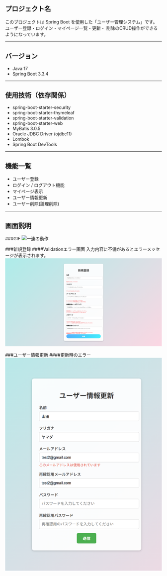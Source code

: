 ## プロジェクト名

このプロジェクトは Spring Boot を使用した「ユーザー管理システム」です。  
ユーザー登録・ログイン・マイページ一覧・更新・ 削除のCRUD操作ができるようになっています。

---

## バージョン
- Java 17
- Spring Boot 3.3.4

---

## 使用技術（依存関係）
- spring-boot-starter-security
- spring-boot-starter-thymeleaf
- spring-boot-starter-validation
- spring-boot-starter-web
- MyBatis 3.0.5
- Oracle JDBC Driver (ojdbc11)
- Lombok
- Spring Boot DevTools

---

## 機能一覧
- ユーザー登録
- ログイン / ログアウト機能
- マイページ表示
- ユーザー情報更新
- ユーザー削除(論理削除)

---

## 画面説明
###GIF
![一連の動作](images/demo.gif)

###新規登録
####Validationエラー画面
入力内容に不備があるとエラーメッセージが表示されます。
![Validationエラー画面](images/regist-validation1.png)

###ユーザー情報更新
####更新時のエラー
![更新時のエラー](images/update-validation2.png)
